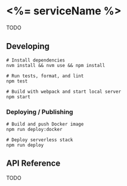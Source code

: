 # <%= serviceName %>

TODO

## Developing

```shell
# Install dependencies
nvm install && nvm use && npm install

# Run tests, format, and lint
npm test

# Build with webpack and start local server
npm start
```

### Deploying / Publishing

```shell
# Build and push Docker image
npm run deploy:docker

# Deploy serverless stack
npm run deploy
```

## API Reference

TODO
